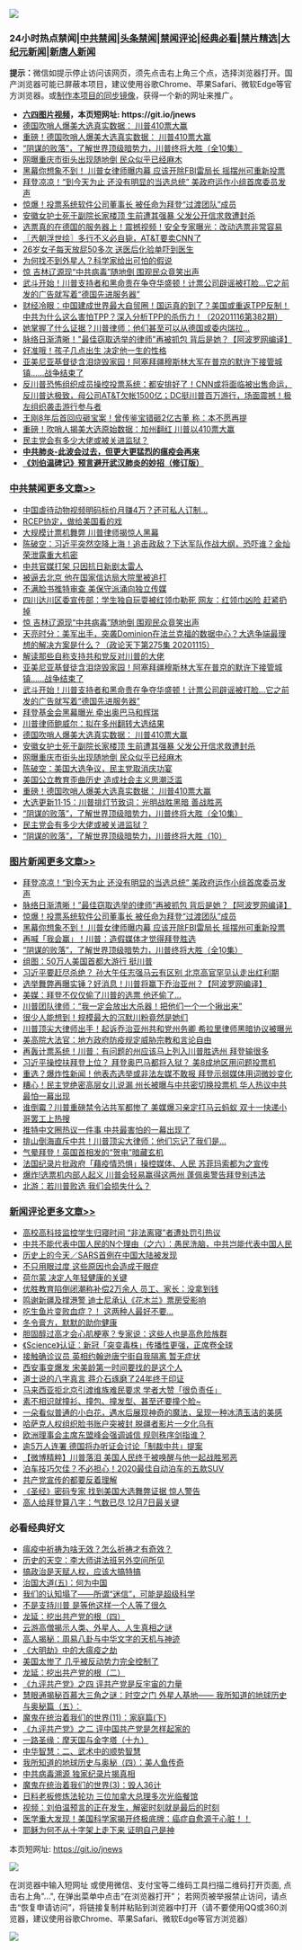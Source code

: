 ![](https://raw.githubusercontent.com/fqnews/bnews/master/64photo/fqnews-qr.jpg)

<div id="tt">
<h3>24小时热点禁闻|<a href="#%E4%B8%AD%E5%85%B1%E7%A6%81%E9%97%BB%E6%9B%B4%E5%A4%9A%E6%96%87%E7%AB%A0">中共禁闻</a>|<a href="#%E5%9B%BE%E7%89%87%E6%96%B0%E9%97%BB%E6%9B%B4%E5%A4%9A%E6%96%87%E7%AB%A0">头条禁闻</a>|<a href="#%E6%96%B0%E9%97%BB%E8%AF%84%E8%AE%BA%E6%9B%B4%E5%A4%9A%E6%96%87%E7%AB%A0">禁闻评论|<a href="#%E5%BF%85%E7%9C%8B%E7%BB%8F%E5%85%B8%E5%A5%BD%E6%96%87">经典必看|<a href="/video.md#%E7%A6%81%E7%89%87%E7%B2%BE%E9%80%89">禁片精选</a>|<a href="https://github.com/fqnews/djy/blob/master/gb/nf1351518.md#1">大纪元新闻</a>|<a href="https://github.com/fqnews/ntdtv/blob/master/gb/prog204.md#1">新唐人新闻</a></h3>
<div><b>提示：</b>微信如提示停止访问该网页，须先点击右上角三个点，选择浏览器打开。国产浏览器可能已屏蔽本项目，建议使用谷歌Chrome、苹果Safari、微软Edge等官方浏览器。或<a href="https://github.com/fqnews/bnews/blob/master/%E5%88%B6%E4%BD%9Cgit%E7%A6%81%E9%97%BB%E9%95%9C%E5%83%8F.md">制作本项目的同步镜像</a>，获得一个新的网址来推广。</div>
<ul>
<li><b><a href="http://d1.bdrive.tk/64.mp4" target="_blank">六四图片视频</a>，本页短网址: https://git.io/jnews</b></li>
<li><a href="/cbnews/20201116/1431676.md">德国吹哨人爆美大选真实数据： 川普410票大赢</a></li>
<li><a href="/cbnews/20201116/1431617.md">重磅！德国吹哨人爆美大选真实数据： 川普410票大赢</a></li>
<li><a href="/comments/20201115/1424741.md">“阴谋的败落”，了解世界顶级暗势力，川普终将大胜（全10集）</a></li>
<li><a href="/cbnews/20201116/1431645.md">网曝重庆市街头出现随地倒 民众似乎已经麻木</a></li>
<li><a href="/topimagenews/20201116/1431625.md">黑幕你想象不到！ 川普女律师曝内幕 应该开除FBI雷局长 摇摆州可重新投票</a></li>
<li><a href="/topimagenews/20201116/1431873.md">拜登凉凉！“到今天为止 还没有明显的当选总统” 美政府运作小组首席委员发声</a></li>
<li><a href="/topimagenews/20201116/1431731.md">惊爆！投票系统软件公司董事长 被任命为拜登“过渡团队”成员</a></li>
<li><a href="/cbnews/20201116/1431654.md">安徽女护士死于副院长家楼顶 生前遭其强暴 父发公开信求救遭封杀</a></li>
<li><a href="/cnnews/20201116/1431853.md">选票真的在德国的服务器上！震撼视频！安全专家曝光：改动选票非常容易</a></li>
<li><a href="/ssgc/20201116/1431675.md">〖兲朝浮世绘〗多行不义必自毙，AT&amp;T要卖CNN了</a></li>
<li><a href="/health/20201116/1431769.md">26岁女子每天放屁50多次 送医后化验单吓到医生</a></li>
<li><a href="/comments/20201116/1431633.md">为何找不到外星人？科学家给出可怕的假说</a></li>
<li><a href="/cbnews/20201116/1431778.md">惊 吉林辽源现“中共病毒”随地倒 围观民众竟笑出声</a></li>
<li><a href="/cbnews/20201116/1431640.md">武斗开始！川普支持者和黑命贵在争夺华盛顿！计票公司辟谣被打脸…它之前发的广告就写着“德国先进服务器”</a></li>
<li><a href="/bannedvideo/20201116/1431782.md">财经冷眼：中国建成世界最大自贸圈！国运真的到了？美国或重返TPP反制！中共为什么这么害怕TPP？深入分析TPP的杀伤力！（20201116第382期）</a></li>
<li><a href="/cnnews/20201116/1431833.md">她掌握了什么证据？川普律师：他们甚至可以从德国或委内瑞拉...</a></li>
<li><a href="/topimagenews/20201116/1431813.md">脉络日渐清晰！"最佳窃取选举的律师"再被抓包 背后是她？【阿波罗网编译】</a></li>
<li><a href="/lifebaike/20201116/1431742.md">好准哦！孩子几点出生 决定他一生的性格</a></li>
<li><a href="/cbnews/20201116/1431639.md">亚美尼亚基督徒含泪烧毁家园！阿塞拜疆穆斯林大军在普京的默许下接管城镇……战争结束了</a></li>
<li><a href="/bannedvideo/20201116/1431604.md">反川普恐怖组织成员操控投票系统：都安排好了！CNN或将面临被出售命运，反川普达极致，母公司AT&T欠帐1500亿；DC挺川普百万游行，场面震撼！极左组织袭击游行参与者</a></li>
<li><a href="/yule/20201116/1431672.md">王刚8年后首回应砸宝案！曾传鉴宝错砸2亿古董 称：本不愿再提</a></li>
<li><a href="/comments/20201116/1431593.md">重磅！吹哨人揭美大选原始数据：加州翻红 川普以410票大赢</a></li>
<li><a href="/cbnews/20201115/1431503.md">民主党会有多少大佬或被关进监狱？</a></li>
<li><b><a href="/comments/20200211/1275071.md" target="_blank">中共肺炎-此波会过去，但更大更猛烈的瘟疫会再来</a></b></li>
<li><b><a href="/comments/20200207/1272816.md" target="_blank">《刘伯温碑记》预言避开武汉肺炎的妙招（修订版）</a></b></li>
</ul>
</div>

<div class="catlist">
<h3><a href="/cbnews/" target="_blank">中共禁闻</a><span><a href="/cbnews/" target="_blank" rel="nofollow">更多文章>></a></span></h3>
<ul>
<li><a href="/cbnews/20201116/1432000.md" target="_blank">中国虐待动物视频明码标价月赚4万？还可私人订制…</a></li>
<li><a href="/cbnews/20201116/1431938.md" target="_blank">RCEP协定，做给美国看的戏</a></li>
<li><a href="/cbnews/20201116/1431939.md" target="_blank">大规模计票机舞弊 川普律师揭惊人黑幕</a></li>
<li><a href="/cbnews/20201116/1431946.md" target="_blank">陈破空：习近平突然空降上海！追击政敌？下达军队作战大纲，恐吓谁？金灿荣泄露重大机密</a></li>
<li><a href="/cbnews/20201116/1431874.md" target="_blank">中共官媒打架 只因抗日新剧太雷人</a></li>
<li><a href="/cbnews/20201116/1431856.md" target="_blank">被逼去北京 他在国家信访局大院里被追打</a></li>
<li><a href="/cbnews/20201116/1431807.md" target="_blank">不满脸书推特审查 美保守派涌向独立传媒</a></li>
<li><a href="/cbnews/20201116/1431800.md" target="_blank">四川达川区委宣传部：学生独自玩耍被红领巾勒死 网友：红领巾凶险 赶紧扔掉</a></li>
<li><a href="/cbnews/20201116/1431778.md" target="_blank">惊 吉林辽源现“中共病毒”随地倒 围观民众竟笑出声</a></li>
<li><a href="/cbnews/20201116/1431777.md" target="_blank">天亮时分：美军出手，突袭Dominion在法兰克福的数据中心？大选争端最理想的解决方案是什么？（政论天下第275集 20201115）</a></li>
<li><a href="/cbnews/20201116/1431523.md" target="_blank">解读那些自称支持共和党反对川普的大佬</a></li>
<li><a href="/cbnews/20201116/1431639.md" target="_blank">亚美尼亚基督徒含泪烧毁家园！阿塞拜疆穆斯林大军在普京的默许下接管城镇……战争结束了</a></li>
<li><a href="/cbnews/20201116/1431640.md" target="_blank">武斗开始！川普支持者和黑命贵在争夺华盛顿！计票公司辟谣被打脸…它之前发的广告就写着“德国先进服务器”</a></li>
<li><a href="/cbnews/20201116/1431691.md" target="_blank">拜登基金会黑幕曝光 牵出奥巴马和辉瑞</a></li>
<li><a href="/cbnews/20201116/1431686.md" target="_blank">川普律师鲍威尔：拟在多州翻转大选结果</a></li>
<li><a href="/cbnews/20201116/1431676.md" target="_blank">德国吹哨人爆美大选真实数据： 川普410票大赢</a></li>
<li><a href="/cbnews/20201116/1431654.md" target="_blank">安徽女护士死于副院长家楼顶 生前遭其强暴 父发公开信求救遭封杀</a></li>
<li><a href="/cbnews/20201116/1431645.md" target="_blank">网曝重庆市街头出现随地倒 民众似乎已经麻木</a></li>
<li><a href="/cbnews/20201116/1431637.md" target="_blank">陈破空：美国大选争议，民主党取消庆功宴</a></li>
<li><a href="/cbnews/20201116/1431618.md" target="_blank">美国公立教育歪曲历史 造成社会主义思潮泛滥</a></li>
<li><a href="/cbnews/20201116/1431617.md" target="_blank">重磅！德国吹哨人爆美大选真实数据： 川普410票大赢</a></li>
<li><a href="/cbnews/20201116/1431595.md" target="_blank">大选更新11·15：川普排灯节致词：光明战胜黑暗 善战胜恶</a></li>
<li><a href="/comments/20201115/1424741.md" target="_blank">“阴谋的败落”，了解世界顶级暗势力，川普终将大胜（全10集）</a></li>
<li><a href="/cbnews/20201115/1431503.md" target="_blank">民主党会有多少大佬或被关进监狱？</a></li>
<li><a href="/cbnews/20201115/1427092.md" target="_blank">“阴谋的败落”，了解世界顶级暗势力，川普终将大胜（10）</a></li>

</ul>
</div>
<div class="catlist">
<h3><a href="/topimagenews/" target="_blank">图片新闻</a><span><a href="/topimagenews/" target="_blank" rel="nofollow">更多文章>></a></span></h3>
<ul>
<li><a href="/topimagenews/20201116/1431873.md" target="_blank">拜登凉凉！“到今天为止 还没有明显的当选总统” 美政府运作小组首席委员发声</a></li>
<li><a href="/topimagenews/20201116/1431813.md" target="_blank">脉络日渐清晰！&#8221;最佳窃取选举的律师&#8221;再被抓包 背后是她？【阿波罗网编译】</a></li>
<li><a href="/topimagenews/20201116/1431731.md" target="_blank">惊爆！投票系统软件公司董事长 被任命为拜登“过渡团队”成员</a></li>
<li><a href="/topimagenews/20201116/1431625.md" target="_blank">黑幕你想象不到！ 川普女律师曝内幕 应该开除FBI雷局长 摇摆州可重新投票</a></li>
<li><a href="/topimagenews/20201116/1431620.md" target="_blank">再喊「我会赢」！川普：造假媒体才觉得拜登胜选</a></li>
<li><a href="/comments/20201115/1424741.md" target="_blank">“阴谋的败落”，了解世界顶级暗势力，川普终将大胜（全10集）</a></li>
<li><a href="/topimagenews/20201115/1431487.md" target="_blank">组图：50万人美国首都大游行 挺川普</a></li>
<li><a href="/topimagenews/20201115/1431479.md" target="_blank">习近平要赶尽杀绝？ 孙大午任志强马云有区别 北京高官罕见认走出红利期</a></li>
<li><a href="/topimagenews/20201115/1431433.md" target="_blank">选举舞弊再曝实锤？好消息！川普将赢下乔治亚州？【阿波罗网编译】</a></li>
<li><a href="/topimagenews/20201115/1431393.md" target="_blank">美媒：拜登不仅仅偷了川普的选票 他还偷了…</a></li>
<li><a href="/topimagenews/20201115/1431370.md" target="_blank">川普团队律师：“我一定会放出大杀器！把他们一个一个揪出来”</a></li>
<li><a href="/topimagenews/20201115/1431369.md" target="_blank">很少人能想到！规模最大的沉默川粉竟然是她们</a></li>
<li><a href="/topimagenews/20201115/1431326.md" target="_blank">川普顶尖大律师出手！起诉乔治亚州共和党州务卿 希拉里律师黑暗协议被曝光</a></li>
<li><a href="/topimagenews/20201114/1430848.md" target="_blank">美高院大法官：地方政府防疫规定威胁宗教和言论自由</a></li>
<li><a href="/topimagenews/20201114/1430701.md" target="_blank">再轰计票系统！川普：有问题的州应该马上列入川普胜选州 拜登输很多</a></li>
<li><a href="/topimagenews/20201114/1430698.md" target="_blank">习近平操控扶拜登上位？ 拜登奥巴马都将入狱？ 美8成地区用问题投票机</a></li>
<li><a href="/topimagenews/20201114/1430644.md" target="_blank">重选？爆炸性新闻！他表态选举或非法左媒不敢报 拜登示弱媒体用词微妙变化</a></li>
<li><a href="/topimagenews/20201113/1430598.md" target="_blank">糟心！民主党绝密高层女儿说漏 州长被曝与中共密切换投票机 华人热议中共最怕一幕出现</a></li>
<li><a href="/topimagenews/20201113/1430541.md" target="_blank">谁倒霉？川普重磅禁令沾共军都惨了 美媒爆习亲定打马云蚂蚁 双十一快递小哥罢工上热搜</a></li>
<li><a href="/topimagenews/20201113/1430441.md" target="_blank">推特中文圈热议一件事 中共最害怕的一幕出现了</a></li>
<li><a href="/topimagenews/20201113/1430394.md" target="_blank">排山倒海直斥中共！川普顶尖大律师：他们忘记了我们是…</a></li>
<li><a href="/topimagenews/20201113/1430333.md" target="_blank">气晕拜登！英国首相发的“贺电”暗藏玄机</a></li>
<li><a href="/topimagenews/20201113/1430168.md" target="_blank">法国纪录片批政府「藉疫情恐惧」操控媒体、人民 苏菲玛索都为之宣传</a></li>
<li><a href="/topimagenews/20201113/1430141.md" target="_blank">爆炸!选票机内部人起义 川普会轻易赢得这两州 蓬佩奥警告拜登别违法</a></li>
<li><a href="/comments/20201112/1430018.md" target="_blank">北游：若川普败选 我们会损失什么？</a></li>

</ul>
</div>
<div class="catlist">
<h3><a href="/comments/" target="_blank">新闻评论</a><span><a href="/comments/" target="_blank" rel="nofollow">更多文章>></a></span></h3>
<ul>
<li><a href="/comments/20201116/1431991.md" target="_blank">高校高科技监控学生归寝时间 “非法离寝”者遭处罚引热议</a></li>
<li><a href="/comments/20201116/1431899.md" target="_blank">中共不能代表中国人民的N个理由（之六）：愚民洗脑，中共岂能代表中国人民</a></li>
<li><a href="/comments/20201116/1431978.md" target="_blank">历史上的今天／SARS首例在中国大陆被发现</a></li>
<li><a href="/comments/20201116/1431973.md" target="_blank">不只用眼过度 这些原因也会造成干眼症</a></li>
<li><a href="/comments/20201116/1431972.md" target="_blank">荷尔蒙 决定人年轻健康的关键</a></li>
<li><a href="/comments/20201116/1431944.md" target="_blank">优胜教育陷倒闭潮称补偿2万余人 员工、家长：没拿到钱</a></li>
<li><a href="/comments/20201116/1431943.md" target="_blank">鸣谢新疆及撑港警 迪士尼承认《花木兰》票房受影响</a></li>
<li><a href="/comments/20201116/1431932.md" target="_blank">吃生鱼片变败血症？！ 这两种人最好不要&#8230;</a></li>
<li><a href="/comments/20201116/1431931.md" target="_blank">冬令膏方，默默的助你健康</a></li>
<li><a href="/comments/20201116/1431930.md" target="_blank">胆固醇过高才会心肌梗塞？专家说：这些人也是高危险族群</a></li>
<li><a href="/comments/20201116/1431929.md" target="_blank">《Science》认证：新冠「突变毒株」传播性更强，正席卷全球</a></li>
<li><a href="/comments/20201116/1431920.md" target="_blank">接触确诊议员 英相约翰逊唐宁街自我隔离 暂无症状</a></li>
<li><a href="/comments/20201116/1431916.md" target="_blank">西安事变爆发 宋美龄第一时间要找的是这个人</a></li>
<li><a href="/comments/20201116/1431915.md" target="_blank">道士说的八字真言 蒋介石琢磨了24年终于印证</a></li>
<li><a href="/comments/20201116/1431866.md" target="_blank">马来西亚拒北京引渡维族难民要求 学者大赞「很负责任」</a></li>
<li><a href="/comments/20201116/1431865.md" target="_blank">素不相识就撞衫、撞包、撞发型、甚至还要撞个脸~</a></li>
<li><a href="/comments/20201116/1431860.md" target="_blank">一朵看似普通的小白花，遇水后展现神奇的魔法，呈现一种冰清玉洁的美感</a></li>
<li><a href="/comments/20201116/1431854.md" target="_blank">哈萨克人权组织脸书账户突被封 脱疆者影片一夕化乌有</a></li>
<li><a href="/comments/20201116/1431838.md" target="_blank">欧洲理事会主席东盟峰会强调诚信 规则秩序剑指谁？</a></li>
<li><a href="/comments/20201116/1431787.md" target="_blank">逾5万人连署 德国将办听证会讨论「制裁中共」提案</a></li>
<li><a href="/comments/20201116/1431783.md" target="_blank">【微博精粹】川普落泪 美国人民终于被唤醒与他一起战胜邪恶</a></li>
<li><a href="/comments/20201116/1431775.md" target="_blank">泊车技巧欠佳？不必担心！2020最佳自动泊车的五款SUV</a></li>
<li><a href="/comments/20201116/1431771.md" target="_blank">共产党宣传的都要反着理解</a></li>
<li><a href="/comments/20201116/1431770.md" target="_blank">《圣经》密码专家 找到美国大选舞弊证据 惊人警告</a></li>
<li><a href="/comments/20201116/1431761.md" target="_blank">高人给拜登算八字：气数已尽 12月7日最关键</a></li>

</ul>
</div>

<div class="catlist">
<h3>必看经典好文</h3>
<ul>
<li><a href="/comments/20200502/1322275.md" target="_blank">瘟疫中祈祷为啥无效？怎么祈祷才有奇效？</a></li>
<li><a href="/tculture/20121025/73064.md" target="_blank">历史的天空：李大师讲法班另外空间所见</a></li>
<li><a href="/comments/20200814/1379994.md" target="_blank">搞政治是天赋人权，应该大搞特搞</a></li>
<li><a href="/cbnews/20180311/913065.md" target="_blank">治国大道(五)：何为中国</a></li>
<li><a href="/sohnews/20161029/607205.md" target="_blank">我们的认知塌了——所谓“迷信”，可能是超级科学</a></li>
<li><a href="/comments/20200716/1361654.md" target="_blank">不是支持川普 是等他这样一个人等了很久</a></li>
<li><a href="/comments/20200930/1405812.md" target="_blank">龙延：挖出共产党的根（四）</a></li>
<li><a href="/comments/20200919/82684.md" target="_blank">云游高僧揭示人类、外星人、人生真相之谜</a></li>
<li><a href="/aomi/history/20170924/831575.md" target="_blank">高人揭秘：周易八卦与中华文字的天机与神迹</a></li>
<li><a href="/comments/20200203/1269785.md" target="_blank">《大明劫》中的大瘟疫之劫</a></li>
<li><a href="/comments/20200624/1349702.md" target="_blank">美国太惨了 几乎被反动势力完全控制了</a></li>
<li><a href="/comments/20200928/1404653.md" target="_blank">龙延：挖出共产党的根（二）</a></li>
<li><a href="/bookonline/20131116/201053.md" target="_blank">《九评共产党》之四 评共产党是反宇宙的力量</a></li>
<li><a href="/cbnews/20170907/819423.md" target="_blank">慧眼通揭秘百慕大三角之谜：时空之门 外星人基地—— 我所知道的地球历史与奥秘篇（五）：</a></li>
<li><a href="/topimagenews/20180530/950691.md" target="_blank">魔鬼在统治着我们的世界(11)：家庭篇(下)</a></li>
<li><a href="/bookonline/20131116/201055.md" target="_blank">《九评共产党》之二 评中国共产党是怎样起家的</a></li>
<li><a href="/topimagenews/20180327/919935.md" target="_blank">一路圣缘：摩天国与金字塔（十九）</a></li>
<li><a href="/comments/20200605/783249.md" target="_blank">中华智慧：二、武术中的顺势智慧</a></li>
<li><a href="/tculture/xiulian/20170729/799172.md" target="_blank">我所知道的地球历史与奥秘（四）：美人鱼传奇</a></li>
<li><a href="/ccpdope/20200412/1311165.md" target="_blank">中共病毒溯源 独家纪录片揭真相</a></li>
<li><a href="/topimagenews/20180521/945342.md" target="_blank">魔鬼在统治着我们的世界(3)：毁人36计</a></li>
<li><a href="/comments/20200531/1337359.md" target="_blank">日料老板修炼法轮功 三位加拿大总理多次光临餐馆</a></li>
<li><a href="/comments/20200628/1351782.md" target="_blank">视频：刘伯温预言的正在发生，解密时刻就是最后的时刻</a></li>
<li><a href="/comments/20201115/1431139.md" target="_blank">医学重大发现！美国科学家揭开终极底牌：癌症自愈源于心脏！！</a></li>
<li><a href="/ccpdope/20190803/1168965.md" target="_blank">耶稣为何不从十字架上走下来 证明自己是神</a></li>

</ul>
</div>

本页短网址: https://git.io/jnews

![](https://raw.githubusercontent.com/fqnews/bnews/master/64photo/fqnews-qr.jpg)

在浏览器中输入短网址 或使用微信、支付宝等二维码工具扫描二维码打开页面, 点击右上角"...", 在弹出菜单中点击“在浏览器打开”； 若网页被举报禁止访问，请点击“恢复申请访问”，将链接复制并粘贴到浏览器中打开（请不要使用QQ或360浏览器，建议使用谷歌Chrome、苹果Safari、微软Edge等官方浏览器）

![](https://raw.githubusercontent.com/fqnews/bnews/master/64photo/wx.jpg)
